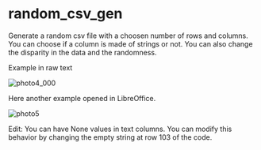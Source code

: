 # random_csv_gen
Generate a random csv file with a choosen number of rows and columns.  You can choose if a column is made of strings or not.
You can also change the disparity in the data and the randomness.

Example in raw text

![photo4_000](https://user-images.githubusercontent.com/114911243/231787450-914af967-cd7e-454b-8433-91494f3c9970.jpg)

Here another example opened in LibreOffice.

![photo5](https://user-images.githubusercontent.com/114911243/231795892-0c82b667-78c5-48b1-b787-87aea8f0f35a.jpg)

Edit: You can have None values in text columns. You can modify this behavior by changing the empty string at row 103 of the code.

